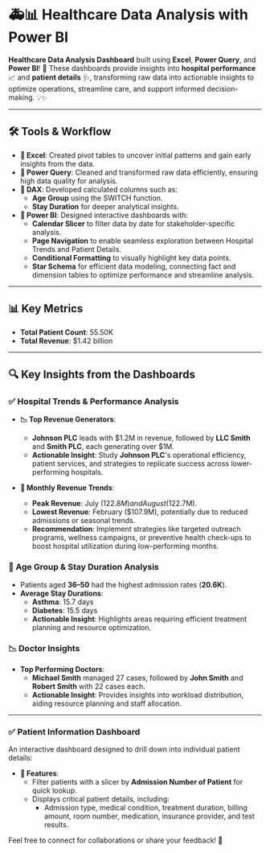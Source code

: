 

# 🚑📊 Healthcare Data Analysis with Power BI  

**Healthcare Data Analysis Dashboard** built using **Excel**, **Power Query**, and **Power BI**! 🏥 These dashboards provide insights into **hospital performance** 📈 and **patient details** 🩺, transforming raw data into actionable insights to optimize operations, streamline care, and support informed decision-making. 💡✨   

---

## 🛠️ Tools & Workflow  
- **🌟 Excel**: Created pivot tables to uncover initial patterns and gain early insights from the data.  
- **🌟 Power Query**: Cleaned and transformed raw data efficiently, ensuring high data quality for analysis.  
- **🌟 DAX**: Developed calculated columns such as:  
  - **Age Group** using the SWITCH function.  
  - **Stay Duration** for deeper analytical insights.  
- **🌟 Power BI**: Designed interactive dashboards with:  
  - **Calendar Slicer** to filter data by date for stakeholder-specific analysis.  
  - **Page Navigation** to enable seamless exploration between Hospital Trends and Patient Details.  
  - **Conditional Formatting** to visually highlight key data points.  
  - **Star Schema** for efficient data modeling, connecting fact and dimension tables to optimize performance and streamline analysis.  

---

## 📊 Key Metrics  
- **Total Patient Count**: 55.50K  
- **Total Revenue**: $1.42 billion  

---

## 🔍 Key Insights from the Dashboards  

### ✅ Hospital Trends & Performance Analysis  
- **📉 Top Revenue Generators**:  
  - **Johnson PLC** leads with $1.2M in revenue, followed by **LLC Smith** and **Smith PLC**, each generating over $1M.  
  - **Actionable Insight**: Study **Johnson PLC**'s operational efficiency, patient services, and strategies to replicate success across lower-performing hospitals.  

- **📌 Monthly Revenue Trends**:  
  - **Peak Revenue**: July ($122.8M) and August ($122.7M).  
  - **Lowest Revenue**: February ($107.9M), potentially due to reduced admissions or seasonal trends.  
  - **Recommendation**: Implement strategies like targeted outreach programs, wellness campaigns, or preventive health check-ups to boost hospital utilization during low-performing months.  

### 🌟 Age Group & Stay Duration Analysis  
- Patients aged **36–50** had the highest admission rates (**20.6K**).  
- **Average Stay Durations**:  
  - **Asthma**: 15.7 days  
  - **Diabetes**: 15.5 days  
  - **Actionable Insight**: Highlights areas requiring efficient treatment planning and resource optimization.  

### 📉 Doctor Insights  
- **Top Performing Doctors**:  
  - **Michael Smith** managed 27 cases, followed by **John Smith** and **Robert Smith** with 22 cases each.  
  - **Actionable Insight**: Provides insights into workload distribution, aiding resource planning and staff allocation.  

---

### ✅ Patient Information Dashboard  
An interactive dashboard designed to drill down into individual patient details:  
- **📌 Features**:  
  - Filter patients with a slicer by **Admission Number of Patient** for quick lookup.  
  - Displays critical patient details, including:  
    - Admission type, medical condition, treatment duration, billing amount, room number, medication, insurance provider, and test results.  



Feel free to connect for collaborations or share your feedback! 🚀  

